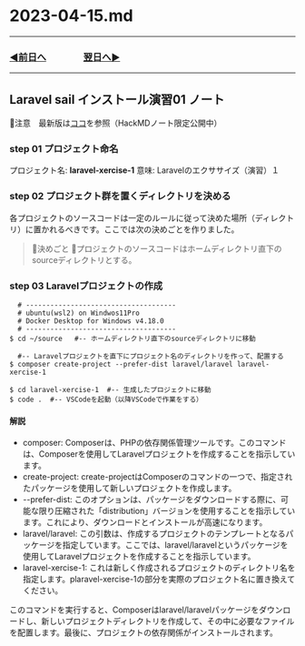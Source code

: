 # 2023-04-15.md

---
### [◀️前日へ](https://github.com/yuasys/chatty-journal/blob/main/2023/04/2023-04-14.md)&emsp;&emsp;&emsp;&emsp;[翌日へ▶️](https://github.com/yuasys/chatty-journal/blob/main/2023/04/2023-04-16.md)

---

Laravel sail インストール演習01 ノート
---

🤥注意　最新版は[ココ](https://hackmd.io/@yuasys/SJlAel_G3)を参照（HackMDノート限定公開中）

### step 01 プロジェクト命名

プロジェクト名: **laravel-xercise-1**
意味: Laravelのエクササイズ（演習）１

### step 02 プロジェクト群を置くディレクトリを決める

各プロジェクトのソースコードは一定のルールに従って決めた場所（ディレクトリ）に置かれるべきです。ここでは次の決めごとを作りました。

> 📌決めごと 
> 📌プロジェクトのソースコードはホームディレクトリ直下のsourceディレクトリとする。

### step 03 Laravelプロジェクトの作成

```bash=
  # -------------------------------------
  # ubuntu(wsl2) on Windwos11Pro
  # Docker Desktop for Windows v4.18.0   
  # -------------------------------------
$ cd ~/source   #-- ホームディレクトリ直下のsourceディレクトリに移動

  #-- Laravelプロジェクトを直下にプロジェクト名のディレクトリを作って、配置する
$ composer create-project --prefer-dist laravel/laravel laravel-xercise-1

$ cd laravel-xercise-1  #-- 生成したプロジェクトに移動
$ code .  #-- VSCodeを起動（以降VSCodeで作業をする）
```
#### 解説
- composer: Composerは、PHPの依存関係管理ツールです。このコマンドは、Composerを使用してLaravelプロジェクトを作成することを指示しています。
- create-project: create-projectはComposerのコマンドの一つで、指定されたパッケージを使用して新しいプロジェクトを作成します。
- --prefer-dist: このオプションは、パッケージをダウンロードする際に、可能な限り圧縮された「distribution」バージョンを使用することを指示しています。これにより、ダウンロードとインストールが高速になります。
- laravel/laravel: この引数は、作成するプロジェクトのテンプレートとなるパッケージを指定しています。ここでは、laravel/laravelというパッケージを使用してLaravelプロジェクトを作成することを指示しています。
- laravel-xercise-1: これは新しく作成されるプロジェクトのディレクトリ名を指定します。plaravel-xercise-1の部分を実際のプロジェクト名に置き換えてください。

このコマンドを実行すると、Composerはlaravel/laravelパッケージをダウンロードし、新しいプロジェクトディレクトリを作成して、その中に必要なファイルを配置します。最後に、プロジェクトの依存関係がインストールされます。
